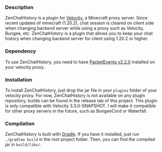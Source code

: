 ### Description
ZenChatHistory is a plugin for [Velocity](https://velocitypowered.com/), a Minecraft proxy server. 
Since recent updates of minecraft (1.20.2), chat session is cleared on client side when changing backend server while using a proxy such as Velocity, Bungee, etc.
ZenChatHistory is a plugin that allows you to keep your chat history when changing backend server for client using 1.20.2 or higher.

### Dependency
To use ZenChatHistory, you need to have [PacketEvents v2.2.0](https://github.com/retrooper/packetevents/releases/tag/v2.2.0) installed on your velocity proxy.

### Installation
To install ZenChatHistory, just drop the jar file in your `plugins` folder of your velocity proxy.
For now, ZenChatHistory is not available on any plugin repository, builds can be found in the release tab of this project.
This plugin is only compatible with Velocity 3.3.0-SNAPSHOT.
I will make it compatible for other proxy servers in the future, such as BungeeCord or Waterfall.


### Compilation
ZenChatHistory is built with [Gradle](https://gradle.org/). If you have it installed, just run
`./gradlew build` in the root project folder.
Then, you can find the compiled jar in `build/libs/`.
